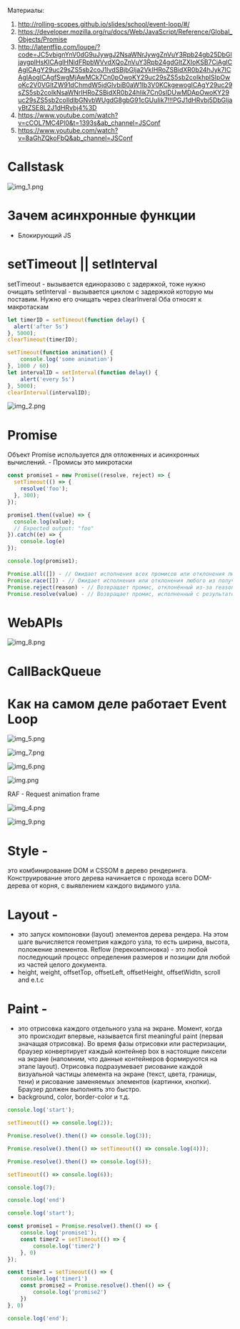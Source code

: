 Материалы:
1. http://rolling-scopes.github.io/slides/school/event-loop/#/
2. https://developer.mozilla.org/ru/docs/Web/JavaScript/Reference/Global_Objects/Promise
3. http://latentflip.com/loupe/?code=JC5vbignYnV0dG9uJywgJ2NsaWNrJywgZnVuY3Rpb24gb25DbGljaygpIHsKICAgIHNldFRpbWVvdXQoZnVuY3Rpb24gdGltZXIoKSB7CiAgICAgICAgY29uc29sZS5sb2coJ1lvdSBjbGlja2VkIHRoZSBidXR0b24hJyk7ICAgIAogICAgfSwgMjAwMCk7Cn0pOwoKY29uc29sZS5sb2coIkhpISIpOwoKc2V0VGltZW91dChmdW5jdGlvbiB0aW1lb3V0KCkgewogICAgY29uc29sZS5sb2coIkNsaWNrIHRoZSBidXR0b24hIik7Cn0sIDUwMDApOwoKY29uc29sZS5sb2coIldlbGNvbWUgdG8gbG91cGUuIik7!!!PGJ1dHRvbj5DbGljayBtZSE8L2J1dHRvbj4%3D
4. https://www.youtube.com/watch?v=cCOL7MC4Pl0&t=1393s&ab_channel=JSConf
5. https://www.youtube.com/watch?v=8aGhZQkoFbQ&ab_channel=JSConf


# Сallstask
  ![img_1.png](img_1.png)
# Зачем асинхронные функции
 - Блокирующий JS
# setTimeout || setInterval


setTimeout - вызывается единоразово с задержкой, тоже нужно очищать
setInterval - вызывается циклом с задержкой которую мы поставим. Нужно его очищать через clearInveral
Оба относят к макротаскам

```javascript
let timerID = setTimeout(function delay() {
  alert('after 5s')
}, 5000);
clearTimeout(timerID);

setTimeout(function animation() {
    console.log('some animation')
}, 1000 / 60)
let intervalID = setInterval(function delay() {
    alert('every 5s')
}, 5000);
clearInterval(intervalID);
```

![img_2.png](img_2.png)


# Promise

Объект Promise используется для отложенных и асинхронных вычислений. - Промисы это микротаски

```javascript
const promise1 = new Promise((resolve, reject) => {
  setTimeout(() => {
    resolve('foo');
  }, 300);
});

promise1.then((value) => {
  console.log(value);
  // Expected output: "foo"
}).catch((e) => {
    console.log(e)
});

console.log(promise1);
```

```javascript
Promise.all([]) - // Ожидает исполнения всех промисов или отклонения любого из них.
Promise.race([]) - // Ожидает исполнения или отклонения любого из полученных промисов.
Promise.reject(reason) - // Возвращает промис, отклонённый из-за reason
Promise.resolve(value) - // Возвращает промис, исполненный с результатом value.
```

# WebAPIs

![img_8.png](img_8.png)

# CallBackQueue

# Как на самом деле работает Event Loop

![img_5.png](img_5.png)

![img_7.png](img_7.png)

![img_6.png](img_6.png)

![img.png](img.png)

RAF - Request animation frame

![img_4.png](img_4.png)

![img_9.png](img_9.png)

# Style -
это комбинирование DOM и CSSOM в дерево рендеринга. Конструирование этого дерева начинается с прохода всего DOM-дерева от корня, с выявлением каждого видимого узла.
# Layout -
- это запуск компоновки (layout) элементов дерева рендера. На этом шаге вычисляется геометрия каждого узла, то есть ширина, высота, положение элементов. Reflow (перекомпоновка) - это любой последующий процесс определения размеров и позиции для любой из частей целого документа.
- height, weight, offsetTop, offsetLeft, offsetHeight, offsetWidtn, scroll and e.t.c
# Paint -
- это отрисовка каждого отдельного узла на экране. Момент, когда это происходит впервые, называется first meaningful paint (первая значащая отрисовка). Во время фазы отрисовки или растеризации, браузер конвертирует каждый контейнер box в настоящие пиксели на экране (напомним, что данные контейнеров формируются на этапе layout). Отрисовка подразумевает рисование каждой визуальной частицы элемента на экране (текст, цвета, границы, тени) и рисование заменяемых элементов (картинки, кнопки). Браузер должен выполнять это быстро.
- background, color,  border-color и т.д.


```javascript
console.log('start');

setTimeout(() => console.log(2));

Promise.resolve().then(() => console.log(3));

Promise.resolve().then(() => setTimeout(() => console.log(4)));

Promise.resolve().then(() => console.log(5));

setTimeout(() => console.log(6));

console.log(7);

console.log('end')
```

```javascript
console.log('start');

const promise1 = Promise.resolve().then(() => {
    console.log('promise1');
    const timer2 = setTimeout(() => {
        console.log('timer2')
    }, 0)
});

const timer1 = setTimeout(() => {
    console.log('timer1')
    const promise2 = Promise.resolve().then(() => {
        console.log('promise2')
    })
}, 0)

console.log('end');
```
